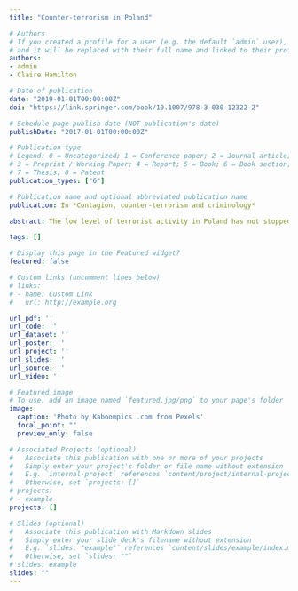 ```yaml
---
title: "Counter-terrorism in Poland"

# Authors
# If you created a profile for a user (e.g. the default `admin` user), write the username (folder name) here 
# and it will be replaced with their full name and linked to their profile
authors:
- admin
- Claire Hamilton

# Date of publication
date: "2019-01-01T00:00:00Z"
doi: "https://link.springer.com/book/10.1007/978-3-030-12322-2"

# Schedule page publish date (NOT publication's date)
publishDate: "2017-01-01T00:00:00Z"

# Publication type
# Legend: 0 = Uncategorized; 1 = Conference paper; 2 = Journal article;
# 3 = Preprint / Working Paper; 4 = Report; 5 = Book; 6 = Book section;
# 7 = Thesis; 8 = Patent
publication_types: ["6"]

# Publication name and optional abbreviated publication name
publication: In *Contagion, counter-terrorism and criminology*

abstract: The low level of terrorist activity in Poland has not stopped it legislating in the wake of the recent terror attacks in Europe. This chapter begins with an outline of the historical development of counter-terrorism law and policy in Poland prior to 9/11, before providing a synopsis of post-9/11 domestic and European Union legislation. The final section examines the types of contagion according to the categories set out in Chapter 1. Recent years have seen a series of dramatic reforms of the Polish criminal justice system on the basis of the terrorist threat creating conditions for violations of the rights to liberty, privacy, and so on. In this more recent legislation, the chapter finds strong evidence in support of the ‘contagion’ thesis, particularly in a political context where core democratic guarantees appear under threat.

tags: []

# Display this page in the Featured widget?
featured: false

# Custom links (uncomment lines below)
# links:
# - name: Custom Link
#   url: http://example.org

url_pdf: ''
url_code: ''
url_dataset: ''
url_poster: ''
url_project: ''
url_slides: ''
url_source: ''
url_video: ''

# Featured image
# To use, add an image named `featured.jpg/png` to your page's folder 
image:
  caption: 'Photo by Kaboompics .com from Pexels'
  focal_point: ""
  preview_only: false

# Associated Projects (optional)
#   Associate this publication with one or more of your projects
#   Simply enter your project's folder or file name without extension
#   E.g. `internal-project` references `content/project/internal-project/index.md`
#   Otherwise, set `projects: []`
# projects:
# - example
projects: []

# Slides (optional)
#   Associate this publication with Markdown slides
#   Simply enter your slide deck's filename without extension
#   E.g. `slides: "example"` references `content/slides/example/index.md`
#   Otherwise, set `slides: ""`
# slides: example
slides: ""
---
```

